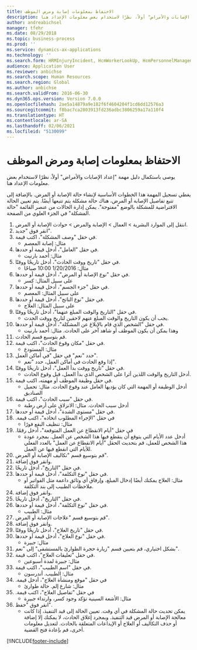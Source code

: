 ```yaml
---
title: الاحتفاظ بمعلومات إصابة ومرض الموظف
description: يوصى باستكمال دليل مهمة "إعداد الإصابات والأمراض" أولاً، نظرًا لاستخدام بعض معلومات الإعداد هنا.
author: andreabichsel
manager: tfehr
ms.date: 08/29/2018
ms.topic: business-process
ms.prod: ''
ms.service: dynamics-ax-applications
ms.technology: ''
ms.search.form: HRMInjuryIncident, HcmWorkerLookUp, HcmPersonnelManagementWorkspace
audience: Application User
ms.reviewer: anbichse
ms.search.scope: Human Resources
ms.search.region: Global
ms.author: anbichse
ms.search.validFrom: 2016-06-30
ms.dyn365.ops.version: Version 7.0.0
ms.openlocfilehash: 2ae5a14879a9e182f6f4604204f1cd6dd12576a3
ms.sourcegitcommit: f8bac7ca2803913fd236adbc3806259a17a110f4
ms.translationtype: HT
ms.contentlocale: ar-SA
ms.lasthandoff: 02/06/2021
ms.locfileid: "5130099"
---
```

# <a name="maintain-employee-injury-and-illness-information"></a>الاحتفاظ بمعلومات إصابة ومرض الموظف



يوصى باستكمال دليل مهمة "إعداد الإصابات والأمراض" أولاً، نظرًا لاستخدام بعض معلومات الإعداد هنا. 



يغطي تسجيل المهمة هذا الخطوات الأساسية لإنشاء حالة الإصابة أو المرض. بالإضافة إلى تتبع تفاصيل الإصابة أو المرض، هناك حالة مشكلة يتم تتبعها أيضًا.  يتم تعيين الحالة الافتراضية للمشكلة بالوضع "مفتوحة".  يمكن إدارة الحالات من عنصر القائمة "حالة المشكلة" في الجزء العلوي من الصفحة.

1. انتقل إلى الموارد البشرية > العمال > الإصابة والمرض > حوادث الإصابة أو المرض.
2. انقر فوق "جديد".
3. في حقل "وصف المشكلة"، اكتب قيمة.
    * مثال: إصابة المعصم  
4. في حقل "العامل"، أدخل قيمة أو حددها.
    * مثال: أحمد بارنيت  
5. في حقل "تاريخ ووقت الحادث"، أدخل تاريخًا ووقتًا.
    * مثال: 1/20/2016 10:00 صباحًا  
6. في حقل "نوع الإصابة أو المرض"، أدخل قيمة أو حددها.
    * على سبيل المثال: كسر  
7. في حقل "‏‫جزء الجسم‬"، أدخل قيمة أو حددها.
    * على سبيل المثال: المعصم  
8. في حقل "نوع الناتج"، أدخل قيمة أو حددها.
    * على سبيل المثال: العلاج  
9. في حقل "التاريخ والوقت المبلغ عنهما"، أدخل تاريخًا ووقتًا.
    * يجب أن يكون التاريخ والوقت المبلغ عنهم لاحقين لتاريخ ووقت الحدث.  
10. في حقل "الشخص الذي قام بالإبلاغ عن المشكلة"، أدخل قيمة أو حددها.
    * وهذا يمكن أن يكون الموظف أو شاهد آخر على الحادث.  مثال: أحمد بارنيت  
11. قم بتوسيع قسم الحادث.
12. في حقل "مكان وقوع الحادث"، اكتب قيمة.
    * مثال: المستودع  
13. حدد "نعم" في حقل "في أماكن العمل‬".
    * إذا وقع الحادث في أماكن العمل، حدد "نعم".  
14. في حقل "تاريخ ووقت بدأ العمل"، أدخل تاريخًا ووقتًا.
    * أدخل التاريخ والوقت اللذين أثرا على الشخص الذي بدأ العمل، قبل وقوع الحادث.  
15. في حقل وظيفة الموظف أو مهمته، اكتب قيمة.
    * أدخل الوظيفة أو المهمة التي كان يؤديها العامل عند وقوع الحادث.  مثال: تحميل الصناديق  
16. في حقل "سبب الحادث"، اكتب قيمة.
    * أدخل سبب الحادث.  مثال: الانزلاق على أرض رطبة  
17. في حقل "مستوى الشدة"، أدخل قيمة أو حددها.
18. في حقل "‏‫الإجراء المطلوب اتخاذه"، اكتب قيمة.
    * مثال: تنظيف البقع فورًا  
19. في حقل "‏‫أيام الانقطاع عن العمل المتوقعة"، أدخل رقمًا.
    * أدخل عدد الأيام التي يتوقع أن ينقطع فيها هذا الشخص عن العمل.  بمجرد عودة هذا الشخص للعمل، قم بتحديث الحقل "أيام الانقطاع عن العمل" بالعدد الفعلي للأيام التي انقطع فيها عن العمل.  
20. قم بتوسيع قسم "تكاليف الإصابة أو المرض".
21. وانقر فوق إضافة.
22. في حقل "التاريخ"، أدخل تاريخًا.
23. في حقل "نوع التكلفة"، أدخل قيمة أو حددها.
    * مثال: العلاج    يمكنك أيضًا إدخال المبلغ، وإرفاق أي وثائق داعمة مثل الفواتير أو ملاحظات الطبيب إلى بند التكلفة.  
24. وانقر فوق إضافة.
25. في حقل "التاريخ"، أدخل تاريخًا.
26. في حقل "نوع التكلفة"، أدخل قيمة أو حددها.
    * مثال: الطبيب  
27. قم بتوسيع قسم "علاجات الإصابة أو المرض".
28. وانقر فوق إضافة.
29. في حقل "تاريخ العلاج"، أدخل تاريخًا ووقتًا.
30. في حقل "نوع العلاج"، أدخل قيمة أو حددها.
    * مثال: جبيرة  
31. بشكل اختياري، قم بتعيين قسم "‏‫زيارة حجرة الطوارئ بالمستشفى‬" إلى "نعم".
32. في حقل "‏‫تعليقات العلاج‬"، اكتب قيمة.
    * مثال: جبيرة لمدة أسبوعين  
33. في حقل "اسم الطبيب"، اكتب قيمة.
    * مثال: الطبيب. أندرسون  
34. في حقل "‏‫موقع ومنشأة العلاج"، أدخل قيمة.
    * مثال: شارع إلم. حالة طوارئ  
35. في حقل "‏‫تفاصيل العلاج"، اكتب قيمة.
    * مثال: الأشعة السينية تؤكد وجود كسر، وارتداء جبيرة  
36. انقر فوق "حفظ".
    * يمكن تحديث حالة المشكلة في أي وقت.  تعيين الحالة إلى قيد التنفيذ، إذا كانت معالجة الإصابة أو المرض قيد التنفيذ.  وبمجرد إغلاق الحادث، لا يمكنك إلا إضافة أو حذف التكاليف أو العلاج أو الإيداعات المتعلقة بالحادث.  لتعديل معلومات أخرى، قم بإعادة فتح القضية.  



[!INCLUDE[footer-include](../includes/footer-banner.md)]